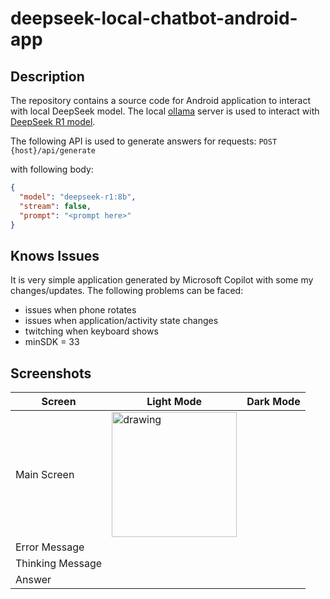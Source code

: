# deepseek-local-chatbot-android-app
## Description

The repository contains a source code for Android application to interact with local DeepSeek model.
The local [ollama](https://ollama.com/) server is used to interact with [DeepSeek R1 model](https://ollama.com/library/deepseek-r1).

The following API is used to generate answers for requests:
`POST {host}/api/generate`

with following body:
```json
{
  "model": "deepseek-r1:8b",
  "stream": false,
  "prompt": "<prompt here>"
}
```
## Knows Issues
It is very simple application generated by Microsoft Copilot with some my changes/updates. The following problems can be faced:
* issues when phone rotates
* issues when application/activity state changes
* twitching when keyboard shows
* minSDK = 33

## Screenshots

| Screen           | Light Mode                                                      | Dark Mode |
|------------------|-----------------------------------------------------------------|-----------|
| Main Screen      | <img src="screenshots/light-00.png" alt="drawing" width="200"/> |           |
| Error Message    |                                                                 |           |
| Thinking Message |                                                                 |           |
| Answer           |                                                                 |           |
